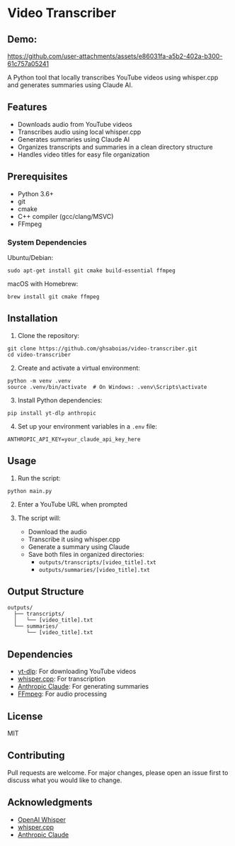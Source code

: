 # Video Transcriber

## Demo:

https://github.com/user-attachments/assets/e86031fa-a5b2-402a-b300-61c757a05241

A Python tool that locally transcribes YouTube videos using whisper.cpp and generates summaries using Claude AI.

## Features

- Downloads audio from YouTube videos
- Transcribes audio using local whisper.cpp
- Generates summaries using Claude AI
- Organizes transcripts and summaries in a clean directory structure
- Handles video titles for easy file organization

## Prerequisites

- Python 3.6+
- git
- cmake
- C++ compiler (gcc/clang/MSVC)
- FFmpeg

### System Dependencies

Ubuntu/Debian:
```
sudo apt-get install git cmake build-essential ffmpeg
```

macOS with Homebrew:
```
brew install git cmake ffmpeg
```

## Installation

1. Clone the repository:
```
git clone https://github.com/ghsaboias/video-transcriber.git
cd video-transcriber
```

2. Create and activate a virtual environment:
```
python -m venv .venv
source .venv/bin/activate  # On Windows: .venv\Scripts\activate
```

3. Install Python dependencies:
```
pip install yt-dlp anthropic
```

4. Set up your environment variables in a `.env` file:
```
ANTHROPIC_API_KEY=your_claude_api_key_here
```

## Usage

1. Run the script:
```
python main.py
```

2. Enter a YouTube URL when prompted

3. The script will:
   - Download the audio
   - Transcribe it using whisper.cpp
   - Generate a summary using Claude
   - Save both files in organized directories:
     - `outputs/transcripts/[video_title].txt`
     - `outputs/summaries/[video_title].txt`

## Output Structure

```
outputs/
  ├── transcripts/
  │   └── [video_title].txt
  └── summaries/
      └── [video_title].txt
```

## Dependencies

- [yt-dlp](https://github.com/yt-dlp/yt-dlp): For downloading YouTube videos
- [whisper.cpp](https://github.com/ggerganov/whisper.cpp): For transcription
- [Anthropic Claude](https://www.anthropic.com/): For generating summaries
- [FFmpeg](https://ffmpeg.org/): For audio processing

## License

MIT

## Contributing

Pull requests are welcome. For major changes, please open an issue first to discuss what you would like to change.

## Acknowledgments

- [OpenAI Whisper](https://github.com/openai/whisper)
- [whisper.cpp](https://github.com/ggerganov/whisper.cpp)
- [Anthropic Claude](https://www.anthropic.com/)
